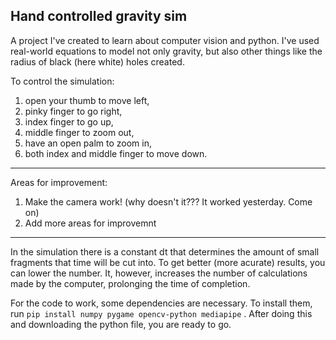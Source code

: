 ## Hand controlled gravity sim

A project I've created to learn about computer vision and python. I've used real-world equations to model not only gravity, but also other things like the radius of black (here white) holes created. 

To control the simulation: 

1. open your thumb to move left, 
2. pinky finger to go right, 
3. index finger to go up, 
4. middle finger to zoom out, 
5. have an open palm to zoom in,
6. both index and middle finger to move down.

---

Areas for improvement:

1. Make the camera work! (why doesn't it??? It worked yesterday. Come on)
2. Add more areas for improvemnt

---

In the simulation there is a constant dt that determines the amount of small fragments that time will be cut into. To get better (more acurate) results, you can lower the number. It, however, increases the number of calculations made by the computer, prolonging the time of completion.

For the code to work, some dependencies are necessary. To install them, run  `pip install numpy pygame opencv-python mediapipe` . After doing this and downloading the python file, you are ready to go.
